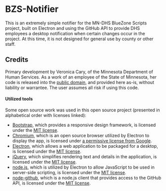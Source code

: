 # BZS-Notifier

This is an extremely simple notifier for the MN-DHS BlueZone Scripts project, built on Electron and using the GitHub API to provide DHS employees a desktop notification when certain changes occur in the project. At this time, it is not designed for general use by county or other staff.

## Credits

Primary development by Veronica Cary, of the Minnesota Department of Human Services. As a work of an employee of the State of Minnesota, her code is released into the [public domain](https://github.com/MN-Script-Team/BZS-Notifier/blob/master/LICENSE.md), and provided here as-is, without liability or warrantee. The user assumes all risk if using this code.

#### Utilized tools

Some open source work was used in this open source project (presented in alphabetical order with licenses linked):

* [Bootstrap](https://getbootstrap.com), which provides a responsive design framework, is licensed under the [MIT license](https://github.com/twbs/bootstrap/blob/master/LICENSE). 
* [Chromium](https://chromium.org/Home), which is an open source browser utilized by Electron to display the app, is licensed under [a permissive license from Google](https://github.com/electron/electron/blob/master/chromium_src/LICENSE.chromium).
* [Electron](https://github.com/electron/electron), which allows a web application to be packaged for a desktop, is licensed under the [MIT license](https://github.com/electron/electron/blob/master/LICENSE).
* [jQuery](https://jquery.com/), which simplifies rendering text and details in the application, is licensed under the [MIT license](https://jquery.org/license). 
* [node.js](https://github.com/nodejs/node), which is utilized by Electron to allow JavaScript to be used in server-side scripting, is licensed under the [MIT license](https://github.com/nodejs/node/blob/master/LICENSE).
* [node-github](https://github.com/mikedeboer/node-github), which is a node.js client that provides access to the GitHub API, is licensed under the [MIT license](https://github.com/mikedeboer/node-github/blob/master/LICENSE). 
